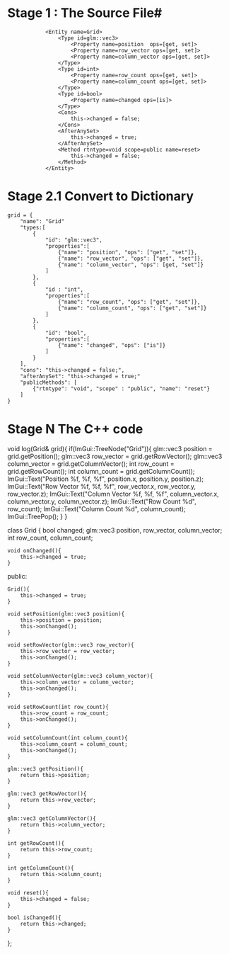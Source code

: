 
# Stage 1 : The Source File#


                <Entity name=Grid>
                    <Type id=glm::vec3>
                        <Property name=position  ops=[get, set]>
                        <Property name=row_vector ops=[get, set]>
                        <Property name=column_vector ops=[get, set]>
                    </Type>
                    <Type id=int>
                        <Property name=row_count ops=[get, set]>
                        <Property name=column_count ops=[get, set]>
                    </Type>
                    <Type id=bool>
                        <Property name=changed ops=[is]>
                    </Type>
                    <Cons>
                        this->changed = false; 
                    </Cons>
                    <AfterAnySet>
                        this->changed = true;
                    </AfterAnySet>
                    <Method rtntype=void scope=public name=reset>
                        this->changed = false;
                    </Method>
                </Entity>

# Stage 2.1 Convert to Dictionary
    grid = {
        "name": "Grid"
        "types:[
            {
                "id": "glm::vec3", 
                "properties":[
                    {"name": "position", "ops": ["get", "set"]},
                    {"name": "row_vector", "ops": ["get", "set"]},
                    {"name": "column_vector", "ops": [get, "set"]}
                ]
            },
            {
                "id : "int",
                "properties":[
                    {"name": "row_count", "ops": ["get", "set"]},
                    {"name": "column_count", "ops": ["get", "set"]}
                ]
            },
            {
                "id": "bool",
                "properties":[
                    {"name": "changed", "ops": ["is"]}
                ]
            }
        ],
        "cons": "this->changed = false;",
        "afterAnySet": "this->changed = true;" 
        "publicMethods": [
            {"rtntype": "void", "scope" : "public", "name": "reset"}
        ]
    }




# Stage N  The C++ code # 

void log(Grid& grid){
    if(ImGui::TreeNode("Grid")){
        glm::vec3 position = grid.getPosition();
        glm::vec3 row_vector = grid.getRowVector();
        glm::vec3 column_vector = grid.getColumnVector();
        int row_count = grid.getRowCount();
        int column_count = grid.getColumnCount();
        ImGui::Text("Position %f, %f, %f", position.x, position.y, position.z);
        ImGui::Text("Row Vector %f, %f, %f", row_vector.x, row_vector.y, row_vector.z);
        ImGui::Text("Column Vector %f, %f, %f", column_vector.x, column_vector.y, column_vector.z);
        ImGui::Text("Row Count %d", row_count);
        ImGui::Text("Column Count %d", column_count);
        ImGui::TreePop();
    }
}


class Grid
{
    bool changed;
    glm::vec3 position, row_vector, column_vector;
    int row_count, column_count;

    void onChanged(){
        this->changed = true;
    }

public:

    Grid(){
        this->changed = true;
    }

    void setPosition(glm::vec3 position){
        this->position = position;
        this->onChanged();
    }

    void setRowVector(glm::vec3 row_vector){
        this->row_vector = row_vector;
        this->onChanged();
    }

    void setColumnVector(glm::vec3 column_vector){
        this->column_vector = column_vector;
        this->onChanged();
    }

    void setRowCount(int row_count){
        this->row_count = row_count;
        this->onChanged();
    }

    void setColumnCount(int column_count){
        this->column_count = column_count;
        this->onChanged();
    }
    
    glm::vec3 getPosition(){
        return this->position;
    }

    glm::vec3 getRowVector(){
        return this->row_vector;
    }

    glm::vec3 getColumnVector(){
        return this->column_vector;
    }

    int getRowCount(){
        return this->row_count;    
    }

    int getColumnCount(){
        return this->column_count; 
    }
    
    void reset(){
        this->changed = false;
    }

    bool isChanged(){
        return this->changed;
    }
};